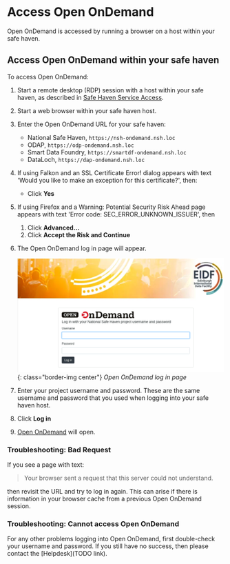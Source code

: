 # Access Open OnDemand

Open OnDemand is accessed by running a browser on a host within your safe haven.

## Access Open OnDemand within your safe haven

To access Open OnDemand:

1. Start a remote desktop (RDP) session with a host within your safe haven, as described in [Safe Haven Service Access](../../safe-haven-access/).
1. Start a web browser within your safe haven host.
1. Enter the Open OnDemand URL for your safe haven:
    * National Safe Haven, `https://nsh-ondemand.nsh.loc`
    * ODAP, `https://odp-ondemand.nsh.loc`
    * Smart Data Foundry, `https://smartdf-ondemand.nsh.loc`
    * DataLoch, `https://dap-ondemand.nsh.loc`
1. If using Falkon and an SSL Certificate Error! dialog appears with text 'Would you like to make an exception for this certificate?', then:
    * Click **Yes**
1. If using Firefox and a Warning: Potential Security Risk Ahead page appears with text 'Error code: SEC_ERROR_UNKNOWN_ISSUER', then
    1. Click **Advanced...**
    1. Click **Accept the Risk and Continue**
1. The Open OnDemand log in page will appear.

    ![Open OnDemand log in page](../../images/open-ondemand/login-page.png){: class="border-img center"} *Open OnDemand log in page*

1. Enter your project username and password. These are the same username and password that you used when logging into your safe haven host.
1. Click **Log in**
1. [Open OnDemand](./portal.md) will open.

### Troubleshooting: Bad Request

If you see a page with text:

> Your browser sent a request that this server could not understand.

then revisit the URL and try to log in again. This can arise if there is information in your browser cache from a previous Open OnDemand session.

### Troubleshooting: Cannot access Open OnDemand

For any other problems logging into Open OnDemand, first double-check your username and password. If you still have no success, then please contact the [Helpdesk](TODO link).
